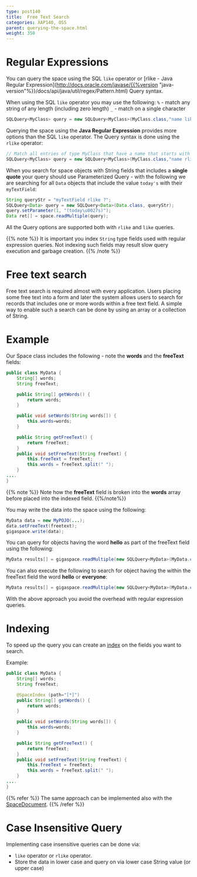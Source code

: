 ```yaml
---
type: post140
title:  Free Text Search
categories: XAP140, OSS
parent: querying-the-space.html
weight: 350
---
```





# Regular Expressions

You can query the space using the SQL `like` operator or [rlike - Java Regular Expression](http://docs.oracle.com/javase/{{%version "java-version"%}}/docs/api/java/util/regex/Pattern.html) Query syntax.

When using the SQL `like` operator you may use the following:
`%` - match any string of any length (including zero length)
`_` - match on a single character


```java
SQLQuery<MyClass> query = new SQLQuery<MyClass>(MyClass.class,"name like 'A%'")
```

Querying the space using the **Java Regular Expression** provides more options than the SQL `like` operator. The Query syntax is done using the `rlike` operator:


```java
// Match all entries of type MyClass that have a name that starts with a or c:
SQLQuery<MyClass> query = new SQLQuery<MyClass>(MyClass.class,"name rlike '(a|c).*'");
```

When you search for space objects with String fields that includes a **single quote** your query should use Parameterized Query - with the following we are searching for all `Data` objects that include the value `today's` with their `myTextField`:


```java
String queryStr = "myTextField rlike ?";
SQLQuery<Data> query = new SQLQuery<Data>(Data.class, queryStr);
query.setParameter(1, "(today\u0027s)");
Data ret[] = space.readMultiple(query);
```

All the Query options are supported both with `rlike` and `like` queries.

{{% note %}}
It is important you index `String` type fields used with regular expression queries. Not indexing such fields may result slow query execution and garbage creation.
{{% /note %}}


# Free text search

Free text search is required almost with every application. Users placing some free text into a form and later the system allows users to search for records that includes one or more words within a free text field. A simple way to enable such a search can be done by using an array or a collection of String.

# Example

Our Space class includes the following - note the **words** and the **freeText** fields:


```java
public class MyData {
	String[] words;
	String freeText;

	public String[] getWords() {
		return words;
	}

	public void setWords(String words[]) {
		this.words=words;
	}

	public String getFreeText() {
		return freeText;
	}
	public void setFreeText(String freeText) {
		this.freeText = freeText;
		this.words = freeText.split(" ");
	}
....
}
```

{{% note %}} Note how the **freeText** field is broken into the **words** array before placed into the indexed field.
{{%/note%}}

You may write the data into the space using the following:


```java
MyData data = new MyPOJO(...);
data.setFreeText(freetext);
gigaspace.write(data);
```

You can query for objects having the word **hello** as part of the freeText field using the following:


```java
MyData results[] = gigaspace.readMultiple(new SQLQuery<MyData>(MyData.class, words[*]='hello'));
```

You can also execute the following to search for object having the within the freeText field the word **hello** or **everyone**:


```java
MyData results[] = gigaspace.readMultiple(new SQLQuery<MyData>(MyData.class, words[*]='hello' OR words[*]='everyone'));
```

With the above approach you avoid the overhead with regular expression queries.


# Indexing

To speed up the query you can create an [index](./indexing-collections.html) on the fields you want to search.

Example:


```java
public class MyData {
	String[] words;
	String freeText;

	@SpaceIndex (path="[*]")
	public String[] getWords() {
		return words;
	}

	public void setWords(String words[]) {
		this.words=words;
	}

	public String getFreeText() {
		return freeText;
	}
	public void setFreeText(String freeText) {
		this.freeText = freeText;
		this.words = freeText.split(" ");
	}
....
}
```

{{% refer %}}
The same approach can be implemented also with the [SpaceDocument](./document-overview.html).
{{% /refer %}}


# Case Insensitive Query

Implementing case insensitive queries can be done via:

- `like` operator or `rlike` operator.
- Store the data in lower case and query on via lower case String value (or upper case)

